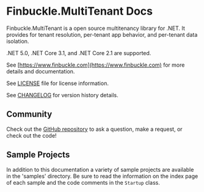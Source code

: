 # Finbuckle.MultiTenant Docs

Finbuckle.MultiTenant is a open source multitenancy library for .NET.
It provides for tenant resolution, per-tenant app behavior, and per-tenant data isolation.

.NET 5.0, .NET Core 3.1, and .NET Core 2.1 are supported.

See [https://www.finbuckle.com](https://www.finbuckle.com) for more details and documentation.  

See [LICENSE](LICENSE) file for license information.

See [CHANGELOG](CHANGELOG.md) for version history details.

## Community

Check out the [GitHub repository](https://github.com/Finbuckle/Finbuckle.MultiTenant) to ask a question, make a request, or check out the code!

## Sample Projects

In addition to this documentation a variety of sample projects are available in the 'samples' directory. Be sure to read the information on the index page of each sample and the code comments in the `Startup` class.